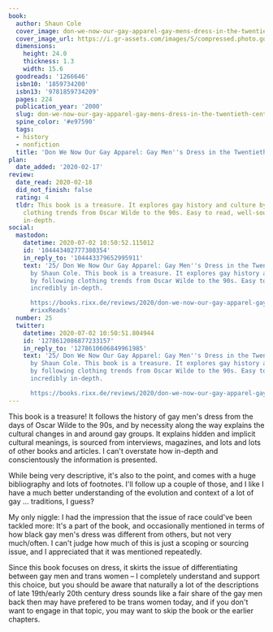 ```yaml
---
book:
  author: Shaun Cole
  cover_image: don-we-now-our-gay-apparel-gay-mens-dress-in-the-twentieth-century.jpg
  cover_image_url: https://i.gr-assets.com/images/S/compressed.photo.goodreads.com/books/1316734389l/1266646._SX98_.jpg
  dimensions:
    height: 24.0
    thickness: 1.3
    width: 15.6
  goodreads: '1266646'
  isbn10: '1859734200'
  isbn13: '9781859734209'
  pages: 224
  publication_year: '2000'
  slug: don-we-now-our-gay-apparel-gay-mens-dress-in-the-twentieth-century
  spine_color: '#e97590'
  tags:
  - history
  - nonfiction
  title: 'Don We Now Our Gay Apparel: Gay Men''s Dress in the Twentieth Century'
plan:
  date_added: '2020-02-17'
review:
  date_read: 2020-02-18
  did_not_finish: false
  rating: 4
  tldr: This book is a treasure. It explores gay history and culture by following
    clothing trends from Oscar Wilde to the 90s. Easy to read, well-sourced, incredibly
    in-depth.
social:
  mastodon:
    datetime: 2020-07-02 10:50:52.115012
    id: '104443402777380354'
    in_reply_to: '104443379652995911'
    text: '25/ Don We Now Our Gay Apparel: Gay Men''s Dress in the Twentieth Century
      by Shaun Cole. This book is a treasure. It explores gay history and culture
      by following clothing trends from Oscar Wilde to the 90s. Easy to read, well-sourced,
      incredibly in-depth.

      https://books.rixx.de/reviews/2020/don-we-now-our-gay-apparel-gay-mens-dress-in-the-twentieth-century/
      #rixxReads'
  number: 25
  twitter:
    datetime: 2020-07-02 10:50:51.804944
    id: '1278612086877233157'
    in_reply_to: '1278610606849961985'
    text: '25/ Don We Now Our Gay Apparel: Gay Men''s Dress in the Twentieth Century
      by Shaun Cole. This book is a treasure. It explores gay history and culture
      by following clothing trends from Oscar Wilde to the 90s. Easy to read, well-sourced,
      incredibly in-depth.

      https://books.rixx.de/reviews/2020/don-we-now-our-gay-apparel-gay-mens-dress-in-the-twentieth-century/'
---
```


This book is a treasure! It follows the history of gay men's dress from the days of Oscar Wilde to the 90s, and by necessity along the way explains the cultural changes in and around gay groups.
It explains hidden and implicit cultural meanings, is sourced from interviews, magazines, and lots and lots of other books and articles. I can't overstate how in-depth and conscientously the information is presented.

While being very descriptive, it's also to the point, and comes with a huge bibliography and lots of footnotes. I'll follow up a couple of those, and I like I have a much better understanding of the evolution and context of a lot of gay … traditions, I guess?

My only niggle: I had the impression that the issue of race could've been tackled more: It's a part of the book, and occasionally mentioned in terms of how black gay men's dress was different from others, but not very much/often. I can't judge how much of this is just a scoping or sourcing issue, and I appreciated that it was mentioned repeatedly.

Since this book focuses on dress, it skirts the issue of differentiating between gay men and trans women – I completely understand and support this choice, but you should be aware that naturally a lot of the descriptions of late 19th/early 20th century dress sounds like a fair share of the gay men back then may have prefered to be trans women today, and if you don't want to engage in that topic, you may want to skip the book or the earlier chapters.

